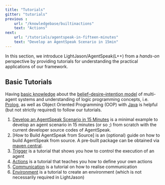 ```yaml
---
title: "Tutorials"
gitter: "tutorials"
previous :
    url: "/knowledgebase/builtinactions"
    text: "Actions"
next:
    url: "/tutorials/agentspeak-in-fifteen-minutes"
    text: "Develop an AgentSpeak Scenario in 15min"
---
```


In this section, we introduce LightJason/AgentSpeak(L++) from a *hands-on* perspective by providing tutorials for understanding the practical applications of our framework.

<!--more-->

## Basic Tutorials

Having [basic knowledge](/knowledgebase) about the [belief–desire–intention model](https://en.wikipedia.org/wiki/Belief%E2%80%93desire%E2%80%93intention_software_model) of multi-agent systems and understanding of logic programming concepts, i.e. [Prolog](https://en.wikipedia.org/wiki/Prolog), as well as Object Oriented Programming (OOP) with [Java](https://docs.oracle.com/javase/tutorial/) is helpful (but not strictly required) to follow our tutorials.


1. [Develop an AgentSpeak Scenario in 15 Minutes](agentspeak-in-fifteen-minutes) is a minimal example to develop an agent scenario in 15 minutes (or so ;) from scratch with the current developer source codes of AgentSpeak.
2. [How to Build AgentSpeak from Source] is an (optional) guide on how to build AgentSpeak from source. A pre-built package can be obtained via [maven central](http://search.maven.org/#search%7Cga%7C1%7Ca%3A%22agentspeak%22%20g%3A%22org.lightjason%22).
3. [Trigger](trigger) is a tutorial that shows you how to control the execution of an agent
4. [Actions](actions) is a tutorial that teaches you how to define your own actions
5. [Communication](communication) is a tutorial on how to realise communication
6. [Environment](environment) is a tutorial to create an environment (which is not necessarily required in LightJason)


